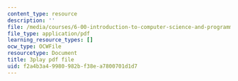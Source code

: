 ```yaml
---
content_type: resource
description: ''
file: /media/courses/6-00-introduction-to-computer-science-and-programming-fall-2008/f2a4b3a49980982bf38ea7800701d1d7_Pij6J0HsYFA.pdf
file_type: application/pdf
learning_resource_types: []
ocw_type: OCWFile
resourcetype: Document
title: 3play pdf file
uid: f2a4b3a4-9980-982b-f38e-a7800701d1d7
---
```

